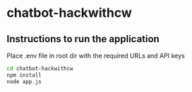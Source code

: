 # chatbot-hackwithcw

## Instructions to run the application

Place .env file in root dir with the required URLs and API keys

```bash
cd chatbot-hackwithcw
npm install
node app.js
```